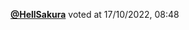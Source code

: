 <a href=https://github.com/HellSakura><strong>@HellSakura</strong></a>  voted  at 17/10/2022, 08:48 
